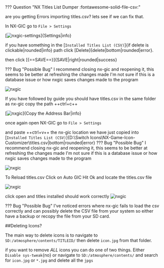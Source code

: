 ??? Question "NX Titles List Dumper :fontawesome-solid-file-csv:"

are you getting Errors importing titles.csv?
lets see if we can fix that.

In NX-GIC go to `File > Settings`

[![nxgic-settings](<img/usingnxgic/settings.jpg>)]{Settings|info}

if you have something in the [`Installed Titles List (CSV)`]{if delete is clickable|rounded|info} path click [Delete]{delete|bottom|rounded|error}.

then click [{==SAVE==}]{SAVE|right|rounded|success}

??? Bug "Possible Bug"
	I recommend closing nx-gic and reopening it, this seems to be better at refreshing the changes made
	I'm not sure if this is a database issue or how nxgic saves changes made to the program

![nxgic](<img/usingnxgic/bug/csv.png>)



If you have followed by guide you should have titles.csv in the same folder as nx-gic 
copy the path ++ctrl+c++

[![nxgic](img/usingnxgic/bug/csv1.png)]{Copy the Address Bar|info}

once again open NX-GIC go to `File > Settings`

and paste ++ctrl+v++ the nx-gic location we have just copied into [`Installed Titles List (CSV)`]{D:\Switch Icons\NX-Game-Icon-Customizer\titles.csv|bottom|rounded|error}
??? Bug "Possible Bug"
	I recommend closing nx-gic and reopening it, this seems to be better at refreshing the changes made
	I'm not sure if this is a database issue or how nxgic saves changes made to the program
	
![nxgic](<img/usingnxgic/bug/csv1.1.png>)

To Reload titles.csv Click on Auto GIC
Hit Ok and locate the titles.csv file

![nxgic](<img/usingnxgic/bug/csv2.png>)

click open and titles installed should work correctly
![nxgic](<img/usingnxgic/bug/csv3.png>)

??? Bug "Possible Bug"
	I've noticed errors where nx-gic fails to load the csv correctly and can possibly delete the CSV file from your system
	so either have a backup or recopy the file from your SD card.
	
##Deleting Icons?

The main way to delete icons is to navigate to `SD:/atmosphere/contents/TITLEID/` then delete `icon.jpg` from that folder.

if you want to remove *ALL* icons you can do one of two things.
Either `Disable sys-tweak`{no} or navigate to `SD:/atmosphere/contents/` and search for `icon.jpg` or `*.jpg` and delete all the `jpgs`